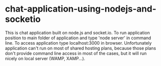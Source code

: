 # chat-application-using-nodejs-and-socketio
This is chat application built on node.js and socket.io. To run application position to main folder of application and type 'node server' in command line. To access application type localhost:3000 in browser.  Unfortunately application can't run on most of shared hosting plans, because those plans don't provide command line access in most of the cases, but it will run nicely on local server (WAMP, XAMP...).
